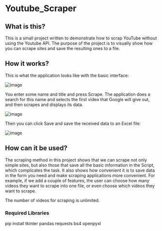 # Youtube_Scraper

<h2> What is this? </h2>

This is a small project written to demonstrate how to scrap YouTube without using the Youtube API. The purpose of the project is to visually show how you can scrape sites and save the resulting ones to a file.

<h2> How it works? </h2>

This is what the application looks like with the basic interface:

![image](https://user-images.githubusercontent.com/59338155/229568586-b90d9869-4d9f-4024-b2d4-763016a995f4.png)

You enter some name and title and press Scrape. The application does a search for this name and selects the first video that Google will give out, and then scrapes and displays its data.

![image](https://user-images.githubusercontent.com/59338155/229568962-079d4649-1cb5-4825-a80e-c083595e3c09.png)

Then you can click Save and save the received data to an Excel file:

![image](https://user-images.githubusercontent.com/59338155/229569513-371b7a5e-c777-4fab-99d6-421077f868e8.png)

<h2> How can it be used? </h2>

The scraping method in this project shows that we can scrape not only simple sites, but also those that save all the basic information in the Script, which complicates the task. It also shows how convenient it is to save data in the form you need and make scraping applications more convenient. For example, if we add a couple of features, the user can choose how many videos they want to scrape into one file, or even choose which videos they want to scrape.

The number of videos for scraping is unlimited.

<h3> Required Libraries </h3>

pip install tkinter pandas requests bs4 openpyxl
